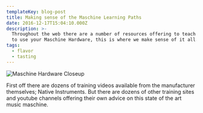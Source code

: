 ```yaml
---
templateKey: blog-post
title: Making sense of the Maschine Learning Paths
date: 2016-12-17T15:04:10.000Z
description: >-
  Throughout the web there are a number of resources offering to teach you how
  to use your Maschine Hardware, this is where we make sense of it all.
tags:
  - flavor
  - tasting
---
```

![Maschine Hardware Closeup](/img/img_3703.jpg)

First off there are dozens of training videos available from the manufacturer themselves; Native Instruments. But there are dozens of other training sites and youtube channels offering their own advice on this state of the art music maschine.
